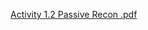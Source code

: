 [Activity 1.2 Passive Recon .pdf](https://github.com/zachary-moote-champlain/tech-journal/files/7140813/Activity.1.2.Passive.Recon.pdf)

